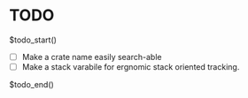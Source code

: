 # TODO

$todo_start()

* [ ] Make a crate name easily search-able
* [ ] Make a stack varabile for ergnomic stack oriented tracking.

$todo_end()
